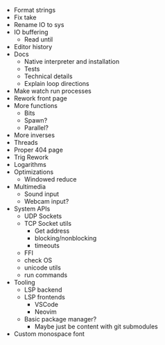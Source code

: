- Format strings
- Fix take
- Rename IO to sys
- IO buffering
  - Read until
- Editor history
- Docs
  - Native interpreter and installation
  - Tests
  - Technical details
  - Explain loop directions
- Make watch run processes
- Rework front page
- More functions
  - Bits
  - Spawn?
  - Parallel?
- More inverses
- Threads
- Proper 404 page
- Trig Rework
- Logarithms
- Optimizations
  - Windowed reduce
- Multimedia
  - Sound input
  - Webcam input?
- System APIs
  - UDP Sockets
  - TCP Socket utils
    - Get address
    - blocking/nonblocking
    - timeouts
  - FFI
  - check OS
  - unicode utils
  - run commands
- Tooling
  - LSP backend
  - LSP frontends
    - VSCode
    - Neovim
  - Basic package manager?
    - Maybe just be content with git submodules
- Custom monospace font
